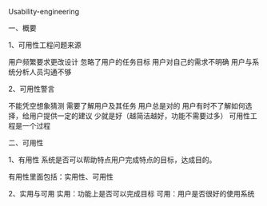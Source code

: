 Usability-engineering

一、概要

1、可用性工程问题来源

用户频繁要求更改设计
忽略了用户的任务目标
用户对自己的需求不明确
用户与系统分析人员沟通不够

2、可用性警言

不能凭空想象猜测
需要了解用户及其任务
用户总是对的
用户有时不了解如何选择，给用户提供一定的建议
少就是好（越简洁越好，功能不需要过多）
可用性工程是一个过程

二、可用性

1、有用性
系统是否可以帮助特点用户完成特点的目标，达成目的。

有用性里面包括：实用性、可用性

2、实用与可用
实用：功能上是否可以完成目标
可用：用户是否很好的使用系统
